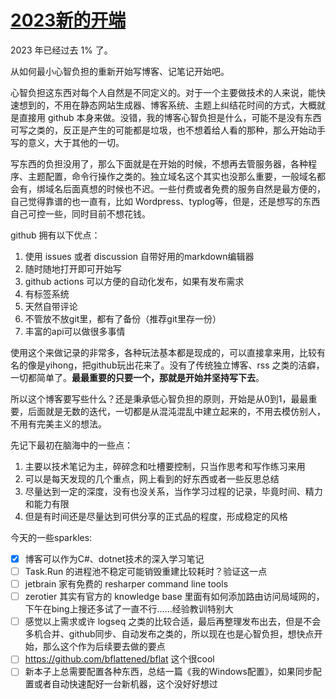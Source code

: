 # [2023新的开端](https://github.com/shyn/shyn.github.io/issues/1)

2023 年已经过去 1% 了。

从如何最小心智负担的重新开始写博客、记笔记开始吧。

心智负担这东西对每个人自然是不同定义的。对于一个主要做技术的人来说，能快速想到的，不用在静态网站生成器、博客系统、主题上纠结花时间的方式，大概就是直接用 github 本身来做。没错，我的博客心智负担是什么，可能不是没有东西可写之类的，反正是产生的可能都是垃圾，也不想着给人看的那种，那么开始动手写的意义，大于其他的一切。

写东西的负担没用了，那么下面就是在开始的时候，不想再去管服务器，各种程序、主题配置，命令行操作之类的。独立域名这个其实也没那么重要，一般域名都会有，绑域名后面真想的时候也不迟。一些付费或者免费的服务自然是最方便的，自己觉得靠谱的也一直有，比如 Wordpress、typlog等，但是，还是想写的东西自己可控一些，同时目前不想花钱。

github 拥有以下优点：
1. 使用 issues 或者 discussion 自带好用的markdown编辑器
2. 随时随地打开即可开始写
3. github actions 可以方便的自动化发布，如果有发布需求
4. 有标签系统
5. 天然自带评论
6. 不管放不放git里，都有了备份（推荐git里存一份）
7. 丰富的api可以做很多事情

使用这个来做记录的非常多，各种玩法基本都是现成的，可以直接拿来用，比较有名的像是yihong，把github玩出花来了。没有了传统独立博客、rss 之类的洁癖，一切都简单了。**最最重要的只要一个，那就是开始并坚持写下去**。

所以这个博客要写些什么？还是秉承低心智负担的原则，开始是从0到1，最最重要，后面就是无数的迭代，一切都是从混沌混乱中建立起来的，不用去模仿别人，不用有完美主义的想法。

先记下最初在脑海中的一些点：
1. 主要以技术笔记为主，碎碎念和吐槽要控制，只当作思考和写作练习来用
2. 可以是每天发现的几个重点，网上看到的好东西或者一些反思总结
3. 尽量达到一定的深度，没有也没关系，当作学习过程的记录，毕竟时间、精力和能力有限
4. 但是有时间还是尽量达到可供分享的正式品的程度，形成稳定的风格

今天的一些sparkles:
- [x]  博客可以作为C#、dotnet技术的深入学习笔记
- [ ]  Task.Run 的进程池不稳定可能销毁重建比较耗时？验证这一点
- [ ]  jetbrain 家有免费的 resharper command line tools
- [ ]  zerotier 其实有官方的 knowledge base 里面有如何添加路由访问局域网的，下午在bing上搜还多试了一直不行……经验教训特别大
- [ ]  感觉以上需求或许 logseq 之类的比较合适，最后再整理发布出去，但是不会多机合并、github同步、自动发布之类的，所以现在也是心智负担，想快点开始，那么这个作为后续要去做的要点
- [ ] https://github.com/bflattened/bflat 这个很cool
- [ ] 新本子上总需要配置各种东西，总结一篇《我的Windows配置》，如果同步配置或者自动快速配好一台新机器，这个没好好想过
